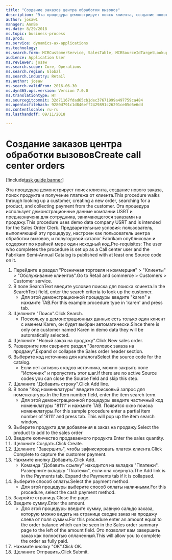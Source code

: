 ```yaml
--- 
title: "Создание заказов центра обработки вызовов"
description: "Эта процедура демонстрирует поиск клиента, создание нового заказа, поиск продукта и получение платежа от клиента."
author: josaw1
manager: AnnBe
ms.date: 8/29/2018
ms.topic: business-process
ms.prod: 
ms.service: dynamics-ax-applications
ms.technology: 
ms.search.form: MCRCustomerService, SalesTable, MCRSourceIdTargetLookup, MCRSalesQuickQuote, MCRSalesOrderRecap, MCRCustPaymDialog, MCRCustPaymLookup
audience: Application User
ms.reviewer: josaw
ms.search.scope: Core, Operations
ms.search.region: Global
ms.search.industry: Retail
ms.author: josaw
ms.search.validFrom: 2016-06-30
ms.dyn365.ops.version: Version 7.0.0
ms.translationtype: HT
ms.sourcegitcommit: 32d71167fdad65cb1dec37671999a497759ca484
ms.openlocfilehash: 9280d791c1d846eff2429891c26291ce05d6e6dd
ms.contentlocale: ru-ru
ms.lasthandoff: 09/11/2018

---
```

# <a name="create-call-center-orders"></a><span data-ttu-id="056dd-103">Создание заказов центра обработки вызовов</span><span class="sxs-lookup"><span data-stu-id="056dd-103">Create call center orders</span></span>

[!include[task guide banner](../includes/task-guide-banner.md)]

<span data-ttu-id="056dd-104">Эта процедура демонстрирует поиск клиента, создание нового заказа, поиск продукта и получение платежа от клиента.</span><span class="sxs-lookup"><span data-stu-id="056dd-104">This procedure walks through looking up a customer, creating a new order, searching for a product, and collecting payment from the customer.</span></span> <span data-ttu-id="056dd-105">Эта процедура использует демонстрационные данные компании USRT и предназначена для сотрудника, занимающегося заказами на продажу.</span><span class="sxs-lookup"><span data-stu-id="056dd-105">This procedure uses demo data company USRT and is intended for the Sales Order Clerk.</span></span> <span data-ttu-id="056dd-106">Предварительные условия: пользователь, выполняющий эту процедуру, настроен как пользователь центра обработки вызовов, и полугодовой каталог Fabrikam опубликован и содержит по крайней мере один исходный код.</span><span class="sxs-lookup"><span data-stu-id="056dd-106">Pre-requisites:  The user who completes the procedure is set up as a Call center user and the Fabrikam Semi-Annual Catalog is published with at least one Source code on it.</span></span>

1. <span data-ttu-id="056dd-107">Перейдите в раздел "Розничная торговля и коммерция" > "Клиенты" > "Обслуживание клиентов".</span><span class="sxs-lookup"><span data-stu-id="056dd-107">Go to Retail and commerce > Customers > Customer service.</span></span>
2. <span data-ttu-id="056dd-108">В поле SearchText введите условия поиска для поиска клиента.</span><span class="sxs-lookup"><span data-stu-id="056dd-108">In the SearchText field, enter the search criteria to look up the customer.</span></span>
    * <span data-ttu-id="056dd-109">Для этой демонстрационной процедуры введите "karen" и нажмите TAB.</span><span class="sxs-lookup"><span data-stu-id="056dd-109">For this example procedure type in 'karen' and press tab.</span></span>  
3. <span data-ttu-id="056dd-110">Щелкните "Поиск".</span><span class="sxs-lookup"><span data-stu-id="056dd-110">Click Search.</span></span>
    * <span data-ttu-id="056dd-111">Поскольку в демонстрационных данных есть только один клиент с именем Karen, он будет выбран автоматически.</span><span class="sxs-lookup"><span data-stu-id="056dd-111">Since there is only one customer named Karen in demo data they will be automatically selected.</span></span>  
4. <span data-ttu-id="056dd-112">Щелкните "Новый заказ на продажу".</span><span class="sxs-lookup"><span data-stu-id="056dd-112">Click New sales order.</span></span>
5. <span data-ttu-id="056dd-113">Разверните или сверните раздел "Заголовок заказа на продажу".</span><span class="sxs-lookup"><span data-stu-id="056dd-113">Expand or collapse the Sales order header section.</span></span>
6. <span data-ttu-id="056dd-114">Выберите код источника для каталога</span><span class="sxs-lookup"><span data-stu-id="056dd-114">Select the source code for the catalog.</span></span>
    * <span data-ttu-id="056dd-115">Если нет активных кодов источника, можно закрыть поле "Источник" и пропустить этот шаг.</span><span class="sxs-lookup"><span data-stu-id="056dd-115">If there are no active Source codes you can close the Source field and skip this step.</span></span>  
7. <span data-ttu-id="056dd-116">Щелкните "Добавить строку".</span><span class="sxs-lookup"><span data-stu-id="056dd-116">Click Add line.</span></span>
8. <span data-ttu-id="056dd-117">В поле "Код номенклатуры" введите поисковый запрос для номенклатуры.</span><span class="sxs-lookup"><span data-stu-id="056dd-117">In the Item number field, enter the item search term.</span></span>
    * <span data-ttu-id="056dd-118">Для этой демонстрационной процедуры введите частичный код номенклатуры "8111" и нажмите TAB. Появится окно поиска номенклатуры.</span><span class="sxs-lookup"><span data-stu-id="056dd-118">For this sample procedure enter a partial item number of '8111' and press tab. This will pop up the item search window.</span></span>  
9. <span data-ttu-id="056dd-119">Выберите продукта для добавления в заказ на продажу.</span><span class="sxs-lookup"><span data-stu-id="056dd-119">Select the product to add to the sales order</span></span>
10. <span data-ttu-id="056dd-120">Введите количество продаваемого продукта.</span><span class="sxs-lookup"><span data-stu-id="056dd-120">Enter the sales quantity.</span></span>
11. <span data-ttu-id="056dd-121">Щелкните Создать.</span><span class="sxs-lookup"><span data-stu-id="056dd-121">Click Create.</span></span>
12. <span data-ttu-id="056dd-122">Щелкните "Завершить", чтобы зафиксировать платеж клиента.</span><span class="sxs-lookup"><span data-stu-id="056dd-122">Click Complete to capture the customer payment.</span></span>
13. <span data-ttu-id="056dd-123">Нажмите кнопку Добавить.</span><span class="sxs-lookup"><span data-stu-id="056dd-123">Click Add.</span></span>
    * <span data-ttu-id="056dd-124">Команда "Добавить ссылку" находится на вкладке "Платежи". Разверните вкладку "Платежи", если она свернута.</span><span class="sxs-lookup"><span data-stu-id="056dd-124">The Add link is in the Payments tab. Expand the Payments tab if it is collapsed.</span></span>  
14. <span data-ttu-id="056dd-125">Выберите способ оплаты.</span><span class="sxs-lookup"><span data-stu-id="056dd-125">Select the payment method.</span></span>
    * <span data-ttu-id="056dd-126">Для этой процедуры выберите способ оплаты наличными.</span><span class="sxs-lookup"><span data-stu-id="056dd-126">For this procedure, select the cash payment method.</span></span>  
15. <span data-ttu-id="056dd-127">Закройте страницу.</span><span class="sxs-lookup"><span data-stu-id="056dd-127">Close the page.</span></span>
16. <span data-ttu-id="056dd-128">Введите сумму.</span><span class="sxs-lookup"><span data-stu-id="056dd-128">Enter the amount.</span></span>
    * <span data-ttu-id="056dd-129">Для этой процедуры введите сумму, равную сальдо заказа, которую можно видеть на странице сводке заказ на продажу слева от поля суммы.</span><span class="sxs-lookup"><span data-stu-id="056dd-129">For this procedure enter an amount equal to the order balance which can be seen in the Sales order summary page to the left of the amount field.</span></span> <span data-ttu-id="056dd-130">Это позволит вам завершить заказ как полностью оплаченный.</span><span class="sxs-lookup"><span data-stu-id="056dd-130">This will allow you to complete the order as fully paid.</span></span>  
17. <span data-ttu-id="056dd-131">Нажмите кнопку "OК".</span><span class="sxs-lookup"><span data-stu-id="056dd-131">Click OK.</span></span>
18. <span data-ttu-id="056dd-132">Щелкните Отправить.</span><span class="sxs-lookup"><span data-stu-id="056dd-132">Click Submit.</span></span>


